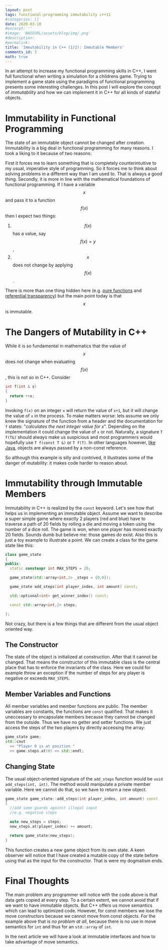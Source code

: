 ```yaml
---
layout: post
tags: functional-programming immutability c++11
#categories: []
date: 2020-03-10
#excerpt: ''
#image: 'BASEURL/assets/blog/img/.png'
#description:
#permalink:
title: 'Immutability in C++ (1/2): Immutable Members'
comments_id: 3
math: true
---
```


In an attempt to increase my functional programming skills in C++, I went full functional when writing a simulation for a childrens game. Trying to implement a game state using the paradigms of functional programming presents some interesting challenges. In this post I will explore the concept of *immutability* and how we can implement it in C++ for all kinds of stateful objects.

# Immutability in Functional Programming

The state of an immutable object cannot be changed after creation. Immutability is a big deal in functional programming for many reasons. I took a liking to it because of two reasons:

First it forces me to learn something that is completely counterintuitive to my usual, imperative style of programming. So it forces me to think about solving problems in a different way than I am used to. That is always a good thing. Secondly, it is more in line with the mathematical foundations of functional programming. If I have a variable $$x$$ and pass it to a function $$f(x)$$ then I expect two things:

1. $$f(x)$$ has a value, say $$f(x)=y$$,
2. $$x$$ does not change by applying $$f(x)$$.

There is more than one thing hidden here (e.g. [pure functions](https://en.wikipedia.org/wiki/Pure_function) and [referential transparency](https://en.wikipedia.org/wiki/Referential_transparency)) but the main point today is that $$x$$ is immutable.

# The Dangers of Mutability in C++

While it is so fundamental in mathematics that the value of $$x$$ does not change when evaluating $$f(x)$$, this is not so in C++. Consider

```c++
int f(int & x)
{
  return ++x;
}
```

Invoking `f(x)` on an integer `x` will return the value of `x+1`, but it will change the value of `x` in the process. To make matters worse: lets assume we only knew the signature of the function from a header and the documentation for `f` states: "*calculates the next integer value for x*". Depending on the implementation it could change the value of `x` or not. Naturally, a signature `T f(T&)` should always make us suspicious and most programmers would hopefully use `T f(const T &)` or `T f(T)`. In other languages however, [like Java](https://stackoverflow.com/questions/41361252/const-function-arguments-in-java), objects are always passed by a non-const reference.

So although this example is silly and contrived, it illustrates some of the danger of mutability: it makes code harder to reason about.

# Immutability through Immutable Members
Immutability in C++ is realized by the `const` keyword. Let's see how that helps us in implementing an immutable object. Assume we want to describe a super simple game where exactly 2 players (red and blue) have to traverse a path of 20 fields by rolling a die and moving a token using the number of a dice roll. The game is won, when one player has moved exactly 20 fields. Sounds dumb but believe me: those games do exist. Also this is just a toy example to illustrate a point. We can create a class for the game state like this:

```c++
class game_state
{
public:
  static constexpr int MAX_STEPS = 20;

  game_state(std::array<int,2> _steps = {0,0});

  game_state add_steps(int player_index, int amount) const;

  std::optional<int> get_winner_index() const;

  const std::array<int,2> steps;

};
```
Not crazy, but there is a few things that are different from the usual object oriented way.

## The Constructor
The state of the object is initialized at construction. After that it cannot be changed. That means the constructor of this immutable class is the central place that has to enforce the invariants of the class. Here we could for example throw an exception if the number of steps for any player is negative or exceeds `MAX_STEPS`.

## Member Variables and Functions
All member variables and member functions are public. The member variables are constants, the functions are `const` qualified. That makes it uneccessary to encapsulate members because they cannot be changed from the outside. Thus we have no getter and setter functions. We just access the steps of the two players by directly accessing the array:

```c++
game_state game;
std::cout
  << "Player 0 is at position "
  << game.steps.at(0) << std::endl;
```

## Changing State
The usual object-oriented signature of the `add_steps` function would be  `void add_steps(int, int)`. The method would manipulate a private member variable. Here we cannot do that, so we have to return a new object.

```c++
game_state game_state::add_steps(int player_index, int amount) const
{
  //add some guards against illegal input
  //e.g. negative steps

  auto new_steps = steps;
  new_steps.at(player_index) += amount;

  return game_state(new_steps);
}
```

This function creates a new game object from its own state. A keen observer will notice that I have created a mutable copy of the state before using that as the input for the constructor. That is were my dogmatism ends.

# Final Thoughts
The main problem any programmer will notice with the code above is that data gets copied at every step. To a certain extent, we cannot avoid that if we want to have immutable objects. But C++ offers us move semantics which can lead to optimized code. However, for const members we lose the move constructors because we cannot move from const objects. For the example above that is *no problem at all*, because there is no use in move semantics for `int` and thus for an `std::array` of `int`.

In the next article we will have a look at immutable interfaces and how to take advantage of move semantics.
